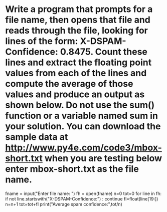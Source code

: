 # Write a program that prompts for a file name, then opens that file and reads through the file, looking for lines of the form: X-DSPAM-Confidence:    0.8475. Count these lines and extract the floating point values from each of the lines and compute the average of those values and produce an output as shown below. Do not use the sum() function or a variable named sum in your solution. You can download the sample data at http://www.py4e.com/code3/mbox-short.txt when you are testing below enter mbox-short.txt as the file name.
fname = input("Enter file name: ")
fh = open(fname)
n=0
tot=0
for line in fh:
    if not line.startswith("X-DSPAM-Confidence:") : continue
    fl=float(line[19:])
    n=n+1
    tot=tot+fl
print("Average spam confidence:",tot/n)
